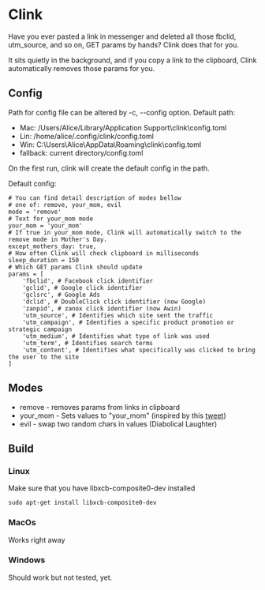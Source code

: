 # Clink
Have you ever pasted a link in messenger and deleted all those fbclid, utm_source, and so on, GET params by hands? Clink does that for you.

It sits quietly in the background, and if you copy a link to the clipboard, Clink automatically removes those params for you.

## Config

Path for config file can be altered by -c, --config option.
Default path:
* Mac: /Users/Alice/Library/Application Support\clink\config.toml
* Lin: /home/alice/.config/clink/config.toml
* Win: C:\Users\Alice\AppData\Roaming\clink\config.toml
* fallback: current directory/config.toml


On the first run, clink will create the default config in the path.

Default config:

```
# You can find detail description of modes bellow
# one of: remove, your_mom, evil
mode = 'remove' 
# Text for your_mom mode  
your_mom = 'your_mom' 
# If true in your_mom mode, Clink will automatically switch to the remove mode in Mother's Day. 
except_mothers_day: true,
# How often Clink will check clipboard in milliseconds
sleep_duration = 150
# Which GET params Clink should update
params = [
    'fbclid', # Facebook click identifier
    'gclid', # Google click identifier
    'gclsrc', # Google Ads
    'dclid', # DoubleClick click identifier (now Google)
    'zanpid', # zanox click identifier (now Awin)
    'utm_source', # Identifies which site sent the traffic 
    'utm_campaign', # Identifies a specific product promotion or strategic campaign
    'utm_medium', # Identifies what type of link was used
    'utm_term', # Identifies search terms
    'utm_content', # Identifies what specifically was clicked to bring the user to the site
]
```

## Modes

* remove - removes params from links in clipboard
* your_mom - Sets values to "your_mom" (inspired by this [tweet](https://twitter.com/ftrain/status/1359138516681314311?s=21))
* evil -  swap two random chars in values (Diabolical Laughter)

## Build

### Linux

Make sure that you have libxcb-composite0-dev installed 
```
sudo apt-get install libxcb-composite0-dev
```

### MacOs

Works right away

### Windows

Should work but not tested, yet.

